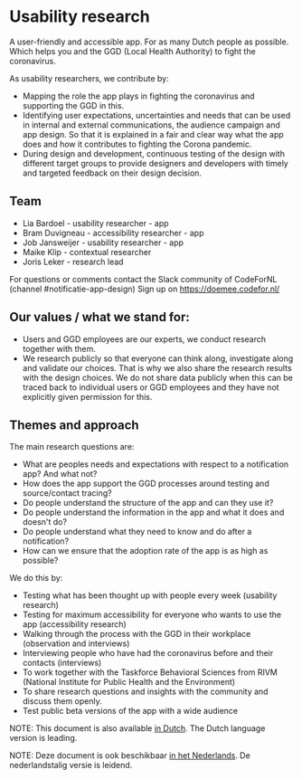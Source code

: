 # Usability research

A user-friendly and accessible app. For as many Dutch people as possible. Which helps you and the GGD (Local Health Authority) to fight the coronavirus.

As usability researchers, we contribute by:

- Mapping the role the app plays in fighting the coronavirus and supporting the GGD in this.
- Identifying user expectations, uncertainties and needs that can be used in internal and external communications, the audience campaign and app design. So that it is explained in a fair and clear way what the app does and how it contributes to fighting the Corona pandemic.
- During design and development, continuous testing of the design with different target groups to provide designers and developers with timely and targeted feedback on their design decision.

## Team
- Lia Bardoel - usability researcher - app
- Bram Duvigneau - accessibility researcher - app
- Job Jansweijer - usability researcher - app
- Maike Klip - contextual researcher
- Joris Leker - research lead

For questions or comments contact the Slack community of CodeForNL (channel #notificatie-app-design)
Sign up on https://doemee.codefor.nl/

## Our values / what we stand for:

- Users and GGD employees are our experts, we conduct research together with them.
- We research publicly so that everyone can think along, investigate along and validate our choices. That is why we also share the research results with the design choices.
We do not share data publicly when this can be traced back to individual users or GGD employees and they have not explicitly given permission for this.

## Themes and approach

The main research questions are:

- What are peoples needs and expectations with respect to a notification app? And what not?
- How does the app support the GGD processes around testing and source/contact tracing?
- Do people understand the structure of the app and can they use it?
- Do people understand the information in the app and what it does and doesn't do?
- Do people understand what they need to know and do after a notification?
- How can we ensure that the adoption rate of the app is as high as possible?

We do this by:

- Testing what has been thought up with people every week (usability research)
- Testing for maximum accessibility for everyone who wants to use the app (accessibility research)
- Walking through the process with the GGD in their workplace (observation and interviews)
- Interviewing people who have had the coronavirus before and their contacts (interviews)
- To work together with the Taskforce Behavioral Sciences from RIVM (National Institute for Public Health and the Environment)
- To share research questions and insights with the community and discuss them openly.
- Test public beta versions of the app with a wide audience

NOTE: This document is also available [in Dutch](../../gebruikersonderzoek.md). The Dutch language version is leading.

NOTE: Deze document is ook beschikbaar [in het Nederlands](../../gebruikersonderzoek.md). De nederlandstalig versie is leidend.
